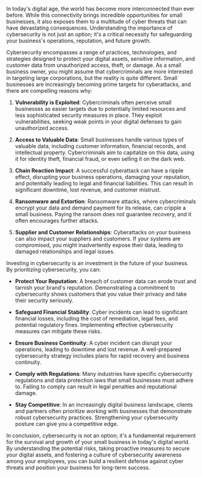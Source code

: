 In today's digital age, the world has become more interconnected than ever before. While this connectivity brings incredible opportunities for small businesses, it also exposes them to a multitude of cyber threats that can have devastating consequences. Understanding the importance of cybersecurity is not just an option; it's a critical necessity for safeguarding your business's operations, reputation, and future growth.

Cybersecurity encompasses a range of practices, technologies, and strategies designed to protect your digital assets, sensitive information, and customer data from unauthorized access, theft, or damage. As a small business owner, you might assume that cybercriminals are more interested in targeting large corporations, but the reality is quite different. Small businesses are increasingly becoming prime targets for cyberattacks, and there are compelling reasons why:

1. **Vulnerability is Exploited**: Cybercriminals often perceive small businesses as easier targets due to potentially limited resources and less sophisticated security measures in place. They exploit vulnerabilities, seeking weak points in your digital defenses to gain unauthorized access.
    
2. **Access to Valuable Data**: Small businesses handle various types of valuable data, including customer information, financial records, and intellectual property. Cybercriminals aim to capitalize on this data, using it for identity theft, financial fraud, or even selling it on the dark web.
    
3. **Chain Reaction Impact**: A successful cyberattack can have a ripple effect, disrupting your business operations, damaging your reputation, and potentially leading to legal and financial liabilities. This can result in significant downtime, lost revenue, and customer mistrust.
    
4. **Ransomware and Extortion**: Ransomware attacks, where cybercriminals encrypt your data and demand payment for its release, can cripple a small business. Paying the ransom does not guarantee recovery, and it often encourages further attacks.
    
5. **Supplier and Customer Relationships**: Cyberattacks on your business can also impact your suppliers and customers. If your systems are compromised, you might inadvertently expose their data, leading to damaged relationships and legal issues.
    

Investing in cybersecurity is an investment in the future of your business. By prioritizing cybersecurity, you can:

- **Protect Your Reputation**: A breach of customer data can erode trust and tarnish your brand's reputation. Demonstrating a commitment to cybersecurity shows customers that you value their privacy and take their security seriously.
    
- **Safeguard Financial Stability**: Cyber incidents can lead to significant financial losses, including the cost of remediation, legal fees, and potential regulatory fines. Implementing effective cybersecurity measures can mitigate these risks.
    
- **Ensure Business Continuity**: A cyber incident can disrupt your operations, leading to downtime and lost revenue. A well-prepared cybersecurity strategy includes plans for rapid recovery and business continuity.
    
- **Comply with Regulations**: Many industries have specific cybersecurity regulations and data protection laws that small businesses must adhere to. Failing to comply can result in legal penalties and reputational damage.
    
- **Stay Competitive**: In an increasingly digital business landscape, clients and partners often prioritize working with businesses that demonstrate robust cybersecurity practices. Strengthening your cybersecurity posture can give you a competitive edge.
    

In conclusion, cybersecurity is not an option; it's a fundamental requirement for the survival and growth of your small business in today's digital world. By understanding the potential risks, taking proactive measures to secure your digital assets, and fostering a culture of cybersecurity awareness among your employees, you can build a resilient defense against cyber threats and position your business for long-term success.
